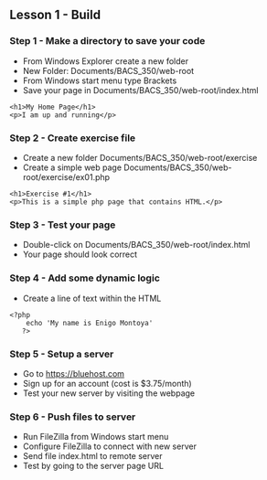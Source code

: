 ## Lesson 1 - Build

### Step 1 - Make a directory to save your code
* From Windows Explorer create a new folder
* New Folder: Documents/BACS_350/web-root
* From Windows start menu type Brackets
* Save your page in Documents/BACS_350/web-root/index.html

```
<h1>My Home Page</h1>
<p>I am up and running</p>
```

### Step 2 - Create exercise file
* Create a new folder Documents/BACS_350/web-root/exercise
* Create a simple web page Documents/BACS_350/web-root/exercise/ex01.php

```
<h1>Exercise #1</h1>
<p>This is a simple php page that contains HTML.</p>
```

### Step 3 - Test your page
* Double-click on Documents/BACS_350/web-root/index.html
* Your page should look correct

### Step 4 - Add some dynamic logic
* Create a line of text within the HTML

```
<?php
    echo 'My name is Enigo Montoya'
   ?>
```

### Step 5 - Setup a server
* Go to https://bluehost.com
* Sign up for an account (cost is $3.75/month)
* Test your new server by visiting the webpage

### Step 6 - Push files to server
* Run FileZilla from Windows start menu
* Configure FileZilla to connect with new server
* Send file index.html to remote server
* Test by going to the server page URL

